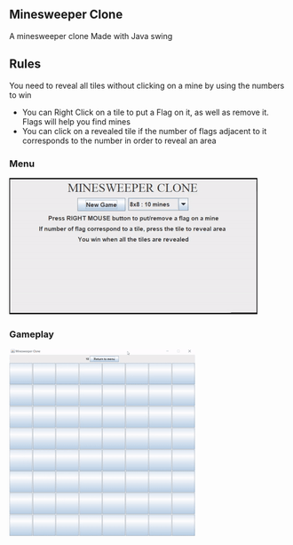 ## Minesweeper Clone

A minesweeper clone Made with Java swing

## Rules

You need to reveal all tiles without clicking on a mine by using the numbers to win

- You can Right Click on a tile to put a Flag on it, as well as remove it.
  Flags will help you find mines
- You can click on a revealed tile if the number of flags adjacent to it corresponds to the number in order to reveal an area

### Menu

  ![alt text](https://github.com/RivenSama/minesweeperGame/blob/master/menu.gif "THE MENU")
  
 ### Gameplay 
 
   ![alt text](https://github.com/RivenSama/minesweeperGame/blob/master/game.gif "Gameplay")
